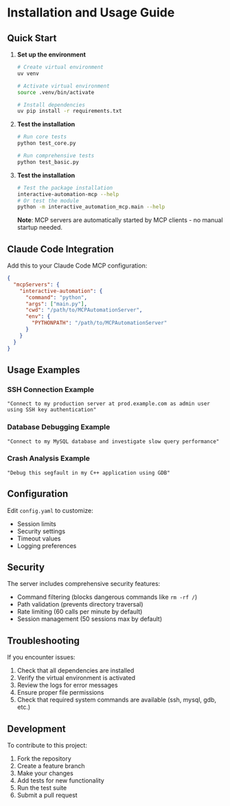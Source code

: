 # Installation and Usage Guide

## Quick Start

1. **Set up the environment**
   ```bash
   # Create virtual environment
   uv venv
   
   # Activate virtual environment
   source .venv/bin/activate
   
   # Install dependencies
   uv pip install -r requirements.txt
   ```

2. **Test the installation**
   ```bash
   # Run core tests
   python test_core.py
   
   # Run comprehensive tests
   python test_basic.py
   ```

3. **Test the installation**
   ```bash
   # Test the package installation
   interactive-automation-mcp --help
   # Or test the module
   python -m interactive_automation_mcp.main --help
   ```
   
   **Note**: MCP servers are automatically started by MCP clients - no manual startup needed.

## Claude Code Integration

Add this to your Claude Code MCP configuration:

```json
{
  "mcpServers": {
    "interactive-automation": {
      "command": "python",
      "args": ["main.py"],
      "cwd": "/path/to/MCPAutomationServer",
      "env": {
        "PYTHONPATH": "/path/to/MCPAutomationServer"
      }
    }
  }
}
```

## Usage Examples

### SSH Connection Example
```
"Connect to my production server at prod.example.com as admin user using SSH key authentication"
```

### Database Debugging Example
```
"Connect to my MySQL database and investigate slow query performance"
```

### Crash Analysis Example
```
"Debug this segfault in my C++ application using GDB"
```

## Configuration

Edit `config.yaml` to customize:
- Session limits
- Security settings
- Timeout values
- Logging preferences

## Security

The server includes comprehensive security features:
- Command filtering (blocks dangerous commands like `rm -rf /`)
- Path validation (prevents directory traversal)
- Rate limiting (60 calls per minute by default)
- Session management (50 sessions max by default)

## Troubleshooting

If you encounter issues:
1. Check that all dependencies are installed
2. Verify the virtual environment is activated
3. Review the logs for error messages
4. Ensure proper file permissions
5. Check that required system commands are available (ssh, mysql, gdb, etc.)

## Development

To contribute to this project:
1. Fork the repository
2. Create a feature branch
3. Make your changes
4. Add tests for new functionality
5. Run the test suite
6. Submit a pull request